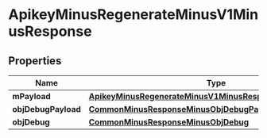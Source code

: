 
# ApikeyMinusRegenerateMinusV1MinusResponse

## Properties
Name | Type | Description | Notes
------------ | ------------- | ------------- | -------------
**mPayload** | [**ApikeyMinusRegenerateMinusV1MinusResponseMinusMPayload**](ApikeyMinusRegenerateMinusV1MinusResponseMinusMPayload.md) |  | 
**objDebugPayload** | [**CommonMinusResponseMinusObjDebugPayload**](CommonMinusResponseMinusObjDebugPayload.md) |  |  [optional]
**objDebug** | [**CommonMinusResponseMinusObjDebug**](CommonMinusResponseMinusObjDebug.md) |  |  [optional]



